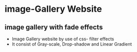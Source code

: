 # image-Gallery Website
## image gallery with fade effects
- Image Gallery website by use of css- filter effects
- It consist of Gray-scale, Drop-shadow and Linear Gradient
  
